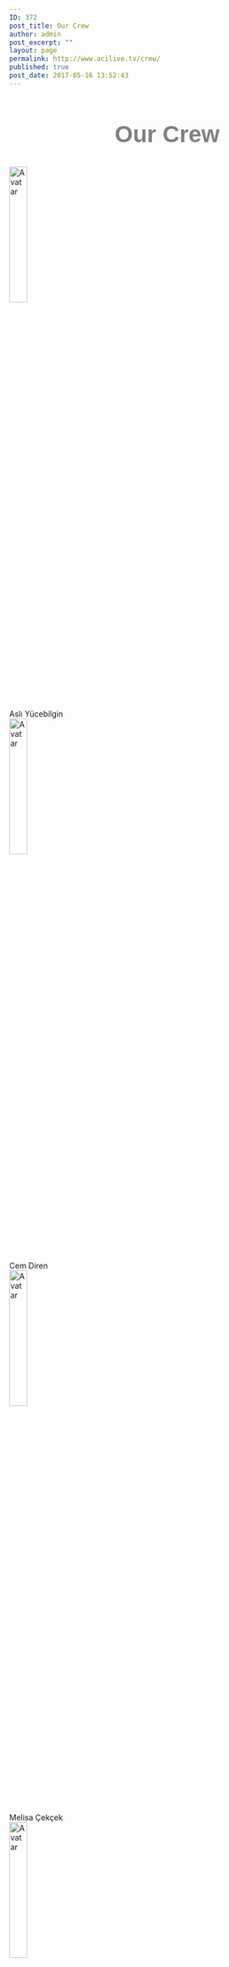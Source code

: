 ```yaml
---
ID: 372
post_title: Our Crew
author: admin
post_excerpt: ""
layout: page
permalink: http://www.acilive.tv/crew/
published: true
post_date: 2017-05-16 13:52:43
---
```

<h2 style="color:gray; font-size: 42px; font-family: Impact, Charcoal, sans-serif; position:relative; left: 190px;">Our Crew</h2>


<div class="container">
  <img src="http://www.acilive.tv/wp-content/uploads/2017/12/1315_ASLI_YUCEBYLGYN.jpg" alt="Avatar" class="image" style="width:25%; height:25%; left:">
  <div class="middle" style="top:110px; left:90px;">
    <div class="text" >Aslı Yücebilgin</div>
  </div>
</div>

<div class="container">
  <img src="EXEC17/cem_diren.jpg" alt="Avatar" class="image" style="width:25%" "height:25%">
  <div class="middle">
    <div class="text" style="top:110px; left:275px;">Cem Diren</div>
  </div>
</div>

<div class="container">
  <img src="EXEC17/melisa_cekcek.jpg" alt="Avatar" class="image" style="width:25%" "height:25%">
  <div class="middle">
    <div class="text" style="top:110px; left:460px;">Melisa Çekçek</div>
  </div>
</div>

<div class="container">
  <img src="EXEC17/efe_gulay.jpg" alt="Avatar" class="image" style="width:25%" "height:25%">
  <div class="middle">
    <div class="text" style="top:340px; left:90px;">Efe Gülay</div>
  </div>
</div>

<div class="container">
  <img src="EXEC17/selina_gezmez.jpg" alt="Avatar" class="image" style="width:25%" "height:25%">
  <div class="middle">
    <div class="text" style="top:340px; left:275px;">Selina Gezmez</div>
  </div>
</div>

<div class="container">
  <img src="EXEC17/yigit_dayi.jpg" alt="Avatar" class="image" style="width:25%" "height:25%">
  <div class="middle">
    <div class="text" style="top:340px; left:460px;">Yiğit Dayı</div>
  </div>
</div>

<div class="container">
  <img src="EXEC17/alis_eralp.jpg" alt="Avatar" class="image" style="width:25%" "height:25%">
  <div class="middle">
    <div class="text" style="top:570px; left:90px;">Alis Eralp</div>
  </div>
</div>

<div class="container">
  <img src="EXEC17/naz_kayin.jpg" alt="Avatar" class="image" style="width:25%" "height:25%">
  <div class="middle">
    <div class="text" style="top:570px; left:275px;">Naz Kayın</div>
  </div>
</div>

<div class="container">
  <img src="EXEC17/cansu_cubukcu.jpg" alt="Avatar" class="image" style="width:25%" "height:25%">
  <div class="middle">
    <div class="text" style="top:570px; left:460px;">Cansu Çubukçu</div>
  </div>
</div>

<div class="container">
  <img src="EXEC17/rita_viktorya.jpg" alt="Avatar" class="image" style="width:25%" "height:25%">
  <div class="middle">
    <div class="text" style="top:800px; left:90px;">Rita Viktorya</div>
  </div>
</div>

<div class="container">
  <img src="EXEC17/ozgenur_celik.jpg" alt="Avatar" class="image" style="width:25%" "height:25%">
  <div class="middle">
    <div class="text" style="top:800px; left:460px;">Özgenur Çelik</div>
  </div>
</div>

<div class="container">
  <img src="EXEC17/nazli_demirkan.jpg" alt="Avatar" class="image" style="width:25%" "height:25%">
  <div class="middle">
    <div class="text" style="top:800px; left:460px;">Nazlı Demirkan</div>
  </div>
</div>

</body>
</html>

<h3>About Us</h3>
<div style="max-height: 330px; height: auto; width: aotp; border: 0px solid #ccc; overflow: auto;">

The idea of “ACI LIVE TV” was first founded in 2010-2011 school year, by five students that were taking ‘Web Publishing’ as a list three (grade 11) elective course. This group was discussing ideas for a group web project. The first project was to make Facebook-like social web only for ACI. It was called ACI+ (ACI plus). Please note that Google+ started after us!! This project was a failure. The group evaluated the project, reasons why a web project fails and they moved on. The second web project idea was a Live TV channel for ACI. For the first time, ACI LIVE broadcasted Bazaar Day 2011 and it turned out to be a great success. It received much positive feedback from all over the world from our graduates. Today our channel has over 30 students which work with Apple, Canon, Livestream and more professional equipment. Our aim is to share the activities which are held in our school with the ACI family and all over Turkey. The most important occasions that we broadcast are Moods, Bazaar Day, Awards Day, Spring Day and commencements. ACI Live TV broadcasts English Drama Night, Ekin Yazın activities and the graduation of our sister schools. Our broadcastings are published via Livestream which is one of the most popular online broadcasting in the world through Facebook and our website. We are aiming to create new projects every year. ACI News is one of the best examples. With all these qualities ACI Live TV is one of the first and only high school live channel in Turkey.
<p class="contact-text"></p>

</div>